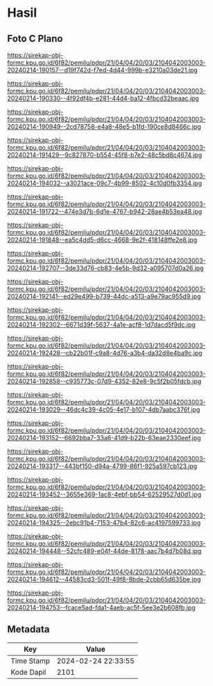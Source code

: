 # Hasil

## Foto C Plano

https://sirekap-obj-formc.kpu.go.id/6f82/pemilu/pdpr/21/04/04/20/03/2104042003003-20240214-190157--d19f742d-f7ed-4d44-999b-e3210a03de21.jpg

https://sirekap-obj-formc.kpu.go.id/6f82/pemilu/pdpr/21/04/04/20/03/2104042003003-20240214-190330--4f92df4b-e281-44d4-ba12-4fbcd32beaac.jpg

https://sirekap-obj-formc.kpu.go.id/6f82/pemilu/pdpr/21/04/04/20/03/2104042003003-20240214-190949--2cd78758-e4a8-48e5-b1fd-190ce8d8466c.jpg

https://sirekap-obj-formc.kpu.go.id/6f82/pemilu/pdpr/21/04/04/20/03/2104042003003-20240214-191429--9c827870-b554-45f8-b7e2-48c5bd8c4674.jpg

https://sirekap-obj-formc.kpu.go.id/6f82/pemilu/pdpr/21/04/04/20/03/2104042003003-20240214-194032--a3021ace-09c7-4b99-8502-4c10d0fb3354.jpg

https://sirekap-obj-formc.kpu.go.id/6f82/pemilu/pdpr/21/04/04/20/03/2104042003003-20240214-191722--474e3d7b-6d1e-4767-b942-28ae4b53ea48.jpg

https://sirekap-obj-formc.kpu.go.id/6f82/pemilu/pdpr/21/04/04/20/03/2104042003003-20240214-191848--ea5c4dd5-d6cc-4668-9e2f-418148ffe2e8.jpg

https://sirekap-obj-formc.kpu.go.id/6f82/pemilu/pdpr/21/04/04/20/03/2104042003003-20240214-192707--3de33d76-cb83-4e5b-9d32-a095707d0a26.jpg

https://sirekap-obj-formc.kpu.go.id/6f82/pemilu/pdpr/21/04/04/20/03/2104042003003-20240214-192141--ed29e499-b739-44dc-a513-a9e79ac955d9.jpg

https://sirekap-obj-formc.kpu.go.id/6f82/pemilu/pdpr/21/04/04/20/03/2104042003003-20240214-192302--6671d39f-5637-4a1e-acf8-1d7dacd5f9dc.jpg

https://sirekap-obj-formc.kpu.go.id/6f82/pemilu/pdpr/21/04/04/20/03/2104042003003-20240214-192428--cb22b01f-c9a8-4d76-a3b4-da32d8e4ba9c.jpg

https://sirekap-obj-formc.kpu.go.id/6f82/pemilu/pdpr/21/04/04/20/03/2104042003003-20240214-192858--c935773c-07d9-4352-82e8-9c5f2b05fdcb.jpg

https://sirekap-obj-formc.kpu.go.id/6f82/pemilu/pdpr/21/04/04/20/03/2104042003003-20240214-193029--46dc4c39-4c05-4e17-b107-4db7aabc376f.jpg

https://sirekap-obj-formc.kpu.go.id/6f82/pemilu/pdpr/21/04/04/20/03/2104042003003-20240214-193152--6692bba7-33a6-41d9-b22b-63eae2330eef.jpg

https://sirekap-obj-formc.kpu.go.id/6f82/pemilu/pdpr/21/04/04/20/03/2104042003003-20240214-193317--443bf150-d94a-4799-86f1-925a597cb123.jpg

https://sirekap-obj-formc.kpu.go.id/6f82/pemilu/pdpr/21/04/04/20/03/2104042003003-20240214-193452--3655e369-1ac8-4ebf-bb54-62529527d0d1.jpg

https://sirekap-obj-formc.kpu.go.id/6f82/pemilu/pdpr/21/04/04/20/03/2104042003003-20240214-194325--2ebc91b4-7153-47b4-82c6-ac4197599733.jpg

https://sirekap-obj-formc.kpu.go.id/6f82/pemilu/pdpr/21/04/04/20/03/2104042003003-20240214-194448--52cfc489-e04f-44de-8178-aac7b4d7b08d.jpg

https://sirekap-obj-formc.kpu.go.id/6f82/pemilu/pdpr/21/04/04/20/03/2104042003003-20240214-194612--44583cd3-501f-49f8-8bde-2cbb65d635be.jpg

https://sirekap-obj-formc.kpu.go.id/6f82/pemilu/pdpr/21/04/04/20/03/2104042003003-20240214-194753--fcace5ad-fda1-4aeb-ac5f-5ee3e2b608fb.jpg


## Metadata

| Key        | Value               |
| ---------- | ------------------- |
| Time Stamp | 2024-02-24 22:33:55 |
| Kode Dapil | 2101                |



